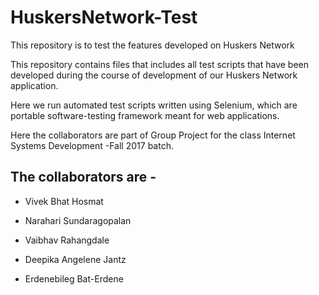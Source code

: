 # HuskersNetwork-Test
This repository is to test the features developed on Huskers Network

This repository contains files that includes all test scripts that have been developed during the course of development of our Huskers Network application.

Here we run automated test scripts written using Selenium, which are portable software-testing framework meant for web applications.

Here the collaborators are part of Group Project for the class Internet Systems Development -Fall 2017 batch.

The collaborators are -
------------------------------------------------------------------------------------------------------------------------------
* Vivek Bhat Hosmat

* Narahari Sundaragopalan

* Vaibhav Rahangdale

* Deepika Angelene Jantz

* Erdenebileg Bat-Erdene
